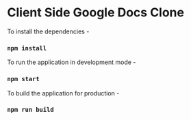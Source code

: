 # Client Side Google Docs Clone

To install the dependencies -

### `npm install`

To run the application in development mode -

### `npm start`

To build the application for production -

### `npm run build`
